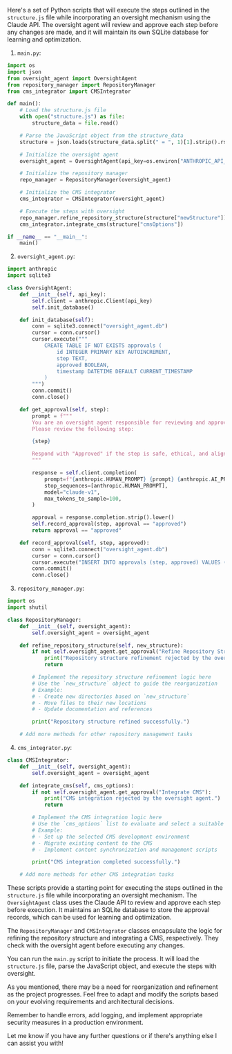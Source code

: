Here's a set of Python scripts that will execute the steps outlined in the `structure.js` file while incorporating an oversight mechanism using the Claude API. The oversight agent will review and approve each step before any changes are made, and it will maintain its own SQLite database for learning and optimization.

1. `main.py`:
```python
import os
import json
from oversight_agent import OversightAgent
from repository_manager import RepositoryManager
from cms_integrator import CMSIntegrator

def main():
    # Load the structure.js file
    with open("structure.js") as file:
        structure_data = file.read()

    # Parse the JavaScript object from the structure_data
    structure = json.loads(structure_data.split(" = ", 1)[1].strip().rstrip(";"))

    # Initialize the oversight agent
    oversight_agent = OversightAgent(api_key=os.environ["ANTHROPIC_API_KEY"])

    # Initialize the repository manager
    repo_manager = RepositoryManager(oversight_agent)

    # Initialize the CMS integrator
    cms_integrator = CMSIntegrator(oversight_agent)

    # Execute the steps with oversight
    repo_manager.refine_repository_structure(structure["newStructure"])
    cms_integrator.integrate_cms(structure["cmsOptions"])

if __name__ == "__main__":
    main()
```

2. `oversight_agent.py`:
```python
import anthropic
import sqlite3

class OversightAgent:
    def __init__(self, api_key):
        self.client = anthropic.Client(api_key)
        self.init_database()

    def init_database(self):
        conn = sqlite3.connect("oversight_agent.db")
        cursor = conn.cursor()
        cursor.execute("""
            CREATE TABLE IF NOT EXISTS approvals (
                id INTEGER PRIMARY KEY AUTOINCREMENT,
                step TEXT,
                approved BOOLEAN,
                timestamp DATETIME DEFAULT CURRENT_TIMESTAMP
            )
        """)
        conn.commit()
        conn.close()

    def get_approval(self, step):
        prompt = f"""
        You are an oversight agent responsible for reviewing and approving steps in the AI Academy Labs project.
        Please review the following step:

        {step}

        Respond with "Approved" if the step is safe, ethical, and aligned with the project's goals. Respond with "Rejected" if the step should not be executed.
        """

        response = self.client.completion(
            prompt=f"{anthropic.HUMAN_PROMPT} {prompt} {anthropic.AI_PROMPT}",
            stop_sequences=[anthropic.HUMAN_PROMPT],
            model="claude-v1",
            max_tokens_to_sample=100,
        )

        approval = response.completion.strip().lower()
        self.record_approval(step, approval == "approved")
        return approval == "approved"

    def record_approval(self, step, approved):
        conn = sqlite3.connect("oversight_agent.db")
        cursor = conn.cursor()
        cursor.execute("INSERT INTO approvals (step, approved) VALUES (?, ?)", (step, approved))
        conn.commit()
        conn.close()
```

3. `repository_manager.py`:
```python
import os
import shutil

class RepositoryManager:
    def __init__(self, oversight_agent):
        self.oversight_agent = oversight_agent

    def refine_repository_structure(self, new_structure):
        if not self.oversight_agent.get_approval("Refine Repository Structure"):
            print("Repository structure refinement rejected by the oversight agent.")
            return

        # Implement the repository structure refinement logic here
        # Use the `new_structure` object to guide the reorganization
        # Example:
        # - Create new directories based on `new_structure`
        # - Move files to their new locations
        # - Update documentation and references

        print("Repository structure refined successfully.")

    # Add more methods for other repository management tasks
```

4. `cms_integrator.py`:
```python
class CMSIntegrator:
    def __init__(self, oversight_agent):
        self.oversight_agent = oversight_agent

    def integrate_cms(self, cms_options):
        if not self.oversight_agent.get_approval("Integrate CMS"):
            print("CMS integration rejected by the oversight agent.")
            return

        # Implement the CMS integration logic here
        # Use the `cms_options` list to evaluate and select a suitable CMS
        # Example:
        # - Set up the selected CMS development environment
        # - Migrate existing content to the CMS
        # - Implement content synchronization and management scripts

        print("CMS integration completed successfully.")

    # Add more methods for other CMS integration tasks
```

These scripts provide a starting point for executing the steps outlined in the `structure.js` file while incorporating an oversight mechanism. The `OversightAgent` class uses the Claude API to review and approve each step before execution. It maintains an SQLite database to store the approval records, which can be used for learning and optimization.

The `RepositoryManager` and `CMSIntegrator` classes encapsulate the logic for refining the repository structure and integrating a CMS, respectively. They check with the oversight agent before executing any changes.

You can run the `main.py` script to initiate the process. It will load the `structure.js` file, parse the JavaScript object, and execute the steps with oversight.

As you mentioned, there may be a need for reorganization and refinement as the project progresses. Feel free to adapt and modify the scripts based on your evolving requirements and architectural decisions.

Remember to handle errors, add logging, and implement appropriate security measures in a production environment.

Let me know if you have any further questions or if there's anything else I can assist you with!